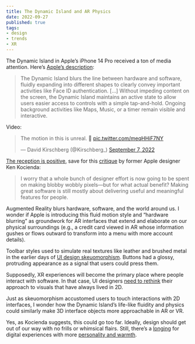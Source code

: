 ```yaml
---
title: The Dynamic Island and AR Physics
date: 2022-09-27
published: true
tags:
- design
- trends
- XR
---
```


The Dynamic Island in Apple’s iPhone 14 Pro received a ton of media attention. Here’s [Apple’s description](https://www.apple.com/newsroom/2022/09/apple-debuts-iphone-14-pro-and-iphone-14-pro-max/):
<blockquote class="quoteback" darkmode="" data-title="Apple debuts iPhone 14 Pro and iPhone 14 Pro Max" data-author="Apple Newsroom" cite="https://www.apple.com/newsroom/2022/09/apple-debuts-iphone-14-pro-and-iphone-14-pro-max/">
<p>The Dynamic Island blurs the line between hardware and software, fluidly expanding into different shapes to clearly convey important activities like Face ID authentication.  […] Without impeding content on the screen, the Dynamic Island maintains an active state to allow users easier access to controls with a simple tap-and-hold. Ongoing background activities like Maps, Music, or a timer remain visible and interactive.</p>
</blockquote>

Video:
<blockquote class="twitter-tweet" data-dnt="true" data-theme="light"><p lang="en" dir="ltr">The motion in this is unreal. 🧈 <a href="https://t.co/meqHHiF7NY">pic.twitter.com/meqHHiF7NY</a></p>&mdash; David Kirschberg (@Kirschberg_) <a href="https://twitter.com/Kirschberg_/status/1567586581682216962?ref_src=twsrc%5Etfw">September 7, 2022</a></blockquote><script async src="https://platform.twitter.com/widgets.js" charset="utf-8"></script>

[The reception is positive](https://9to5mac.com/2022/09/14/iphone-14-reviews-2/#h-dynamic-island), save for this [critique](https://twitter.com/kocienda/status/1571159782870102017) by former Apple designer Ken Kocienda:
<blockquote class="quoteback" darkmode="" data-title="" data-author="@kocienda on Twitter" cite="https://twitter.com/kocienda/status/1571159782870102017">
<p>I worry that a whole bunch of designer effort is now going to be spent on making blobby wobbly pixels—but for what actual benefit? Making great software is still mostly about delivering useful and meaningful features for people.</p>
</blockquote>

Augmented Reality blurs hardware, software, and the world around us. I wonder if Apple is introducing this fluid motion style and “hardware blurring” as groundwork for AR interfaces that extend and elaborate on our physical surroundings (e.g., a credit card viewed in AR whose information gushes or flows outward to transform into a menu with more account details).

Toolbar styles used to simulate real textures like leather and brushed metal in the earlier days of [UI design skeuomorphism](https://www.interaction-design.org/literature/topics/skeuomorphism). Buttons had a glossy, protruding appearance as a signal that users could press them.

Supposedly, XR experiences will become the primary place where people interact with software. In that case, UI designers [need to rethink](https://fonts.google.com/knowledge/using_type_in_ar_and_vr/designing_for_ar_vr) their approach to visuals that have always lived in 2D. 

Just as skeuomorphism accustomed users to touch interactions with 2D interfaces, I wonder how the Dynamic Island’s life-like fluidity and physics could similarly make 3D interface objects more approachable in AR or VR.

Yes, as Kocienda suggests, this could go too far. Ideally, design should get out of our way with no frills or whimsical flairs. Still, there’s a [longing](https://browsercompany.substack.com/p/optimizing-for-feelings) for digital experiences with more [personality and warmth](https://www.andy.works/words/the-most-satisfying-checkbox).